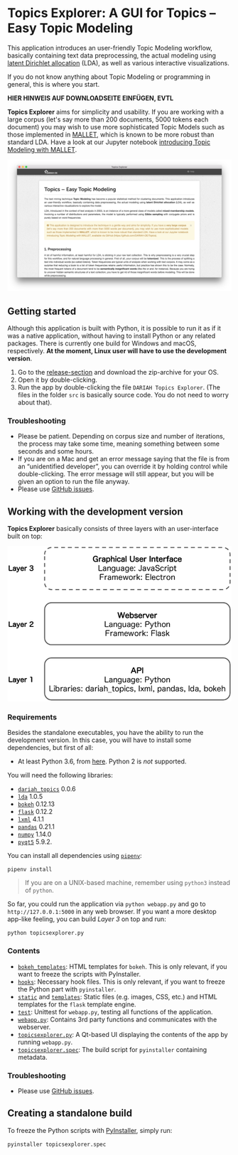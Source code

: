 # Topics Explorer: A GUI for Topics – Easy Topic Modeling
This application introduces an user-friendly Topic Modeling workflow, basically containing text data preprocessing, the actual modeling using [latent Dirichlet allocation](http://www.jmlr.org/papers/volume3/blei03a/blei03a.pdf) (LDA), as well as various interactive visualizations.

If you do not know anything about Topic Modeling or programming in general, this is where you start.

**HIER HINWEIS AUF DOWNLOADSEITE EINFÜGEN, EVTL**

**Topics Explorer** aims for simplicity and usability. If you are working with a large corpus (let's say more than 200 documents, 5000 tokens each document) you may wish to use more sophisticated Topic Models such as those implemented in [MALLET](http://mallet.cs.umass.edu/topics.php), which is known to be more robust than standard LDA. Have a look at our Jupyter notebook [introducing Topic Modeling with MALLET](https://github.com/DARIAH-DE/Topics/IntroducingMallet.ipynb).

![Demonstrator Screenshot](screenshot.png)


## Getting started
Although this application is built with Python, it is possible to run it as if it was a native application, without having to install Python or any related packages. There is currently one build for Windows and macOS, respectively. **At the moment, Linux user will have to use the development version**.

1. Go to the [release-section](https://github.com/DARIAH-DE/TopicsExplorer/releases) and download the zip-archive for your OS.
2. Open it by double-clicking.
3. Run the app by double-clicking the file `DARIAH Topics Explorer`. (The files in the folder `src` is basically source code. You do not need to worry about that).


### Troubleshooting
* Please be patient. Depending on corpus size and number of iterations, the process may take some time, meaning something between some seconds and some hours.
* If you are on a Mac and get an error message saying that the file is from an “unidentified developer”, you can override it by holding control while double-clicking. The error message will still appear, but you will be given an option to run the file anyway.
* Please use [GitHub issues](https://github.com/DARIAH-DE/TopicsExplorer/issues).


## Working with the development version
**Topics Explorer** basically consists of three layers with an user-interface built on top:

<p align="center">
  <img src="layer.png" width=550px/>
</p>


### Requirements
Besides the standalone executables, you have the ability to run the development version. In this case, you will have to install some dependencies, but first of all:
* At least Python 3.6, from [here](https://www.python.org/downloads/). Python 2 is *not* supported.

You will need the following libraries:
* [`dariah_topics`](https://github.com/DARIAH-DE/Topics) 0.0.6
* [`lda`](https://github.com/lda-project/lda) 1.0.5
* [`bokeh`](https://github.com/bokeh/bokeh) 0.12.13
* [`flask`](https://github.com/pallets/flask) 0.12.2
* [`lxml`](https://github.com/lxml/lxml) 4.1.1
* [`pandas`](https://github.com/pandas-dev/pandas) 0.21.1
* [`numpy`](https://github.com/numpy/numpy) 1.14.0
* [`pyqt5`](https://github.com/baoboa/pyqt5) 5.9.2.

You can install all dependencies using [`pipenv`](http://pipenv.readthedocs.io/en/latest/):

```
pipenv install
```

> If you are on a UNIX-based machine, remember using `python3` instead of `python`.

So far, you could run the application via `python webapp.py` and go to `http://127.0.0.1:5000` in any web browser. If you want a more desktop app-like feeling, you can build *Layer 3* on top and run:

```
python topicsexplorer.py
```


### Contents
* [`bokeh_templates`](bokeh_templates): HTML templates for `bokeh`. This is only relevant, if you want to freeze the scripts with PyInstaller.
* [`hooks`](hooks): Necessary hook files. This is only relevant, if you want to freeze the Python part with `pyinstaller`.
* [`static`](static) and [`templates`](templates): Static files (e.g. images, CSS, etc.) and HTML templates for the `flask` template engine.
* [`test`](test): Unittest for `webapp.py`, testing all functions of the application.
* [`webapp.py`](webapp.py): Contains 3rd party functions and communicates with the webserver.
* [`topicsexplorer.py`](topicsexplorer.py): A Qt-based UI displaying the contents of the app by running `webapp.py`.
* [`topicsexplorer.spec`](webapp.spec): The build script for `pyinstaller` containing metadata.


### Troubleshooting
* Please use [GitHub issues](https://github.com/DARIAH-DE/TopicsExplorer/issues).


## Creating a standalone build
To freeze the Python scripts with [PyInstaller](http://www.pyinstaller.org/), simply run:

```
pyinstaller topicsexplorer.spec
```
